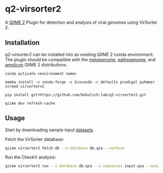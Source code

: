 # q2-virsorter2

A [QIIME 2](https://qiime2.org) Plugin for detection and analysis of viral genomes using VirSorter 2.

## Installation
_q2-virsorter2_ can be installed into an existing QIIME 2 conda environment. The plugin should be compatible with the 
[metagenome](https://docs.qiime2.org/2024.10/install/native/#qiime-2-metagenome-distribution), 
[pathogenome](https://docs.qiime2.org/2024.10/install/native/#qiime-2-pathogenome-distribution), 
and [amplicon](https://docs.qiime2.org/2024.10/install/native/#qiime-2-amplicon-distribution) QIIME 2 distributions.


```shell
conda activate <environment name>
```

```shell
mamba install -c conda-forge -c bioconda -c defaults prodigal pyhmmer screed virsorter=2
```

```shell
pip install git+https://github.com/bokulich-lab/q2-virsorter2.git
```

```shell
qiime dev refresh-cache
```

## Usage
Start by downloading sample input [datasets](https://polybox.ethz.ch/index.php/s/Doa1ePP5IB7QRhI).

Fetch the VirSorter database:
```bash
qiime virsorter2 fetch-db --o-database db.qza --verbose
```

Run the CheckV analysis:
```bash
qiime virsorter2 run --i-database db.qza --i-sequences input.qza --output-dir results/ --verbose
```
